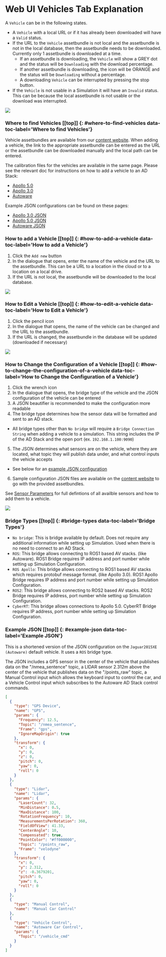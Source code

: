 # <a name="top"></a>Web UI Vehicles Tab Explanation

A `Vehicle` can be in the following states. 

- A `Vehicle` with a local URL or if it has already been downloaded will have a `Valid` status.
- If the URL to the `Vehicle` assetbundle is not local and the assetbundle is not in the local database, then the assetbundle needs to be downloaded.
Currently only 1 assetbundle is downloaded at a time. 
	- If an assetbundle is downloading, the `Vehicle` will show a GREY dot and the status will be `Downloading` with the download percentage.
	- If another assetbundle is downloading, the icon will be ORANGE and the status will be `Downloading` without a percentage.
	- A downloading `Vehicle` can be interrupted by pressing the stop button.
- If the `Vehicle` is not usable in a Simulation it will have an `Invalid` status. This can be because the local assetbundle is not usable or the download was interrupted.

[![](images/web-vehicle-states.png)](images/full_size_images/web-vehicle-states.png)


### Where to find Vehicles [[top]] {: #where-to-find-vehicles data-toc-label='Where to find Vehicles'}
Vehicle assetbundles are available from our [content website](https://content.lgsvlsimulator.com/vehicles/).
When adding a vehicle, the link to the appropriate assetbundle can be entered as the URL or the assetbundle can be downloaded manually and the local path can be entered.

The calibration files for the vehicles are available in the same page. Please see the relevant doc for instructions on how to add a vehicle to an AD Stack:

- [Apollo 5.0](apollo5-0-instructions.md)
- [Apollo 3.0](apollo-instructions.md)
- [Autoware](autoware-instructions.md)

Example JSON configurations can be found on these pages:

- [Apollo 3.0 JSON](#apollo-json-example.md)
- [Apollo 5.0 JSON](#apollo5-0-json-example.md)
- [Autoware JSON](#autoware-json-example.md)

### How to add a Vehicle [[top]] {: #how-to-add-a-vehicle data-toc-label='How to add a Vehicle'}
1. Click the `Add new` button
2. In the dialogue that opens, enter the name of the vehicle and the URL to the assetbundle. This can be a URL to a location in the cloud or to a location on a local drive.
3. If the URL is not local, the assetbundle will be downloaded to the local database.

[![](images/web-add-vehicle.png)](images/full_size_images/web-add-vehicle.png)

### How to Edit a Vehicle [[top]] {: #how-to-edit-a-vehicle data-toc-label='How to Edit a Vehicle'}

1. Click the pencil icon
2. In the dialogue that opens, the name of the vehicle can be changed and the URL to the assetbundle.
3. If the URL is changed, the assetbundle in the database will be updated (downloaded if necessary)

[![](images/web-edit-vehicle.png)](images/full_size_images/web-edit-vehicle.png)

### How to Change the Configuration of a Vehicle [[top]] {: #how-to-change-the-configuration-of-a-vehicle data-toc-label='How to Change the Configuration of a Vehicle'}

1. Click the wrench icon
2. In the dialogue that opens, the bridge type of the vehicle and the JSON configuration of the vehicle can be entered
3. A JSON beautifier is recommended to make the configuration more readable
4. The bridge type determines how the sensor data will be formatted and sent to an AD stack.
- All bridge types other than `No bridge` will require a `Bridge Connection String` when adding a vehicle to a simulation. 
This string includes the IP of the AD Stack and the open port (ex. `192.168.1.100:9090`)
5. The JSON determines what sensors are on the vehicle, where they are located, what topic they will publish data under, and what control inputs the vehicle accepts
- See below for an [example JSON configuration](#example-json)
6. Sample configuration JSON files are available on the [content website](https://content.lgsvlsimulator.com/vehicles/) to go with the provided assetbundles.


See [Sensor Parameters](sensor-json-options.md) for full defintions of all availble sensors and how to add them to a vehicle.

[![](images/web-configure-vehicle.png)](images/full_size_images/web-configure-vehicle.png)

### Bridge Types [[top]] {: #bridge-types data-toc-label='Bridge Types'}
- `No bridge`: This is bridge available by default. Does not require any additional information while setting up Simulation. 
Used when there is no need to connect to an AD Stack.
- `ROS`: This bridge allows connecting to ROS1 based AV stacks. (like Autoware). 
ROS1 Bridge requires IP address and port number while setting up Simulation Configuration.
- `ROS Apollo`: This bridge allows connecting to ROS1 based AV stacks which requires protobuf message format. (like Apollo 3.0). 
ROS1 Apollo Bridge requires IP address and port number while setting up Simulation Configuration.
- `ROS2`: This bridge allows connecting to ROS2 based AV stacks. ROS2 Bridge requires IP address, port number while setting up Simulation Configuration.
- `CyberRT`: This bridge allows connections to Apollo 5.0. CyberRT Bridge requires IP address, port number while setting up Simulation Configuration.

### Example JSON [[top]] {: #example-json data-toc-label='Example JSON'}
This is a shortened version of the JSON configuration on the `Jaguar2015XE (Autoware)` default vehicle. It uses a `ROS` bridge type.

The JSON includes a GPS sensor in the center of the vehicle that publishes data on the "/nmea_sentence" topic, 
a LIDAR sensor 2.312m above the center of the vehicle that publishes data on the "/points_raw" topic,
a Manual Control input which allows the keyboard input to control the car,
and a Vehicle Control input which subscribes to the Autoware AD Stack control commands.
```JSON
[
  {
    "type": "GPS Device",
    "name": "GPS",
    "params": {
      "Frequency": 12.5,
      "Topic": "/nmea_sentence",
      "Frame": "gps",
      "IgnoreMapOrigin": true
    },
    "transform": {
      "x": 0,
      "y": 0,
      "z": 0,
      "pitch": 0,
      "yaw": 0,
      "roll": 0
    }
  },
  {
    "type": "Lidar",
    "name": "Lidar",
    "params": {
      "LaserCount": 32,
      "MinDistance": 0.5,
      "MaxDistance": 100,
      "RotationFrequency": 10,
      "MeasurementsPerRotation": 360,
      "FieldOfView": 41.33,
      "CenterAngle": 10,
      "Compensated": true,
      "PointColor": "#ff000000",
      "Topic": "/points_raw",
      "Frame": "velodyne"
    },
    "transform": {
      "x": 0,
      "y": 2.312,
      "z": -0.3679201,
      "pitch": 0,
      "yaw": 0,
      "roll": 0
    }
  },
  {
    "type": "Manual Control",
    "name": "Manual Car Control"
  },
  {
    "type": "Vehicle Control",
    "name": "Autoware Car Control",
    "params": {
      "Topic": "/vehicle_cmd"
    }
  }
]
```
